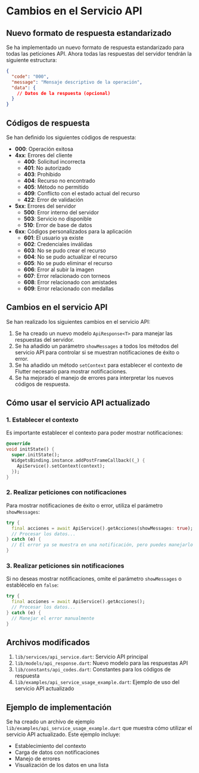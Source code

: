 # Cambios en el Servicio API

## Nuevo formato de respuesta estandarizado

Se ha implementado un nuevo formato de respuesta estandarizado para todas las peticiones API. Ahora todas las respuestas del servidor tendrán la siguiente estructura:

```json
{
  "code": "000",
  "message": "Mensaje descriptivo de la operación",
  "data": {
    // Datos de la respuesta (opcional)
  }
}
```

## Códigos de respuesta

Se han definido los siguientes códigos de respuesta:

- **000**: Operación exitosa
- **4xx**: Errores del cliente
  - **400**: Solicitud incorrecta
  - **401**: No autorizado
  - **403**: Prohibido
  - **404**: Recurso no encontrado
  - **405**: Método no permitido
  - **409**: Conflicto con el estado actual del recurso
  - **422**: Error de validación
- **5xx**: Errores del servidor
  - **500**: Error interno del servidor
  - **503**: Servicio no disponible
  - **510**: Error de base de datos
- **6xx**: Códigos personalizados para la aplicación
  - **601**: El usuario ya existe
  - **602**: Credenciales inválidas
  - **603**: No se pudo crear el recurso
  - **604**: No se pudo actualizar el recurso
  - **605**: No se pudo eliminar el recurso
  - **606**: Error al subir la imagen
  - **607**: Error relacionado con torneos
  - **608**: Error relacionado con amistades
  - **609**: Error relacionado con medallas

## Cambios en el servicio API

Se han realizado los siguientes cambios en el servicio API:

1. Se ha creado un nuevo modelo `ApiResponse<T>` para manejar las respuestas del servidor.
2. Se ha añadido un parámetro `showMessages` a todos los métodos del servicio API para controlar si se muestran notificaciones de éxito o error.
3. Se ha añadido un método `setContext` para establecer el contexto de Flutter necesario para mostrar notificaciones.
4. Se ha mejorado el manejo de errores para interpretar los nuevos códigos de respuesta.

## Cómo usar el servicio API actualizado

### 1. Establecer el contexto

Es importante establecer el contexto para poder mostrar notificaciones:

```dart
@override
void initState() {
  super.initState();
  WidgetsBinding.instance.addPostFrameCallback((_) {
    ApiService().setContext(context);
  });
}
```

### 2. Realizar peticiones con notificaciones

Para mostrar notificaciones de éxito o error, utiliza el parámetro `showMessages`:

```dart
try {
  final acciones = await ApiService().getAcciones(showMessages: true);
  // Procesar los datos...
} catch (e) {
  // El error ya se muestra en una notificación, pero puedes manejarlo aquí también
}
```

### 3. Realizar peticiones sin notificaciones

Si no deseas mostrar notificaciones, omite el parámetro `showMessages` o establécelo en `false`:

```dart
try {
  final acciones = await ApiService().getAcciones();
  // Procesar los datos...
} catch (e) {
  // Manejar el error manualmente
}
```

## Archivos modificados

1. `lib/services/api_service.dart`: Servicio API principal
2. `lib/models/api_response.dart`: Nuevo modelo para las respuestas API
3. `lib/constants/api_codes.dart`: Constantes para los códigos de respuesta
4. `lib/examples/api_service_usage_example.dart`: Ejemplo de uso del servicio API actualizado

## Ejemplo de implementación

Se ha creado un archivo de ejemplo `lib/examples/api_service_usage_example.dart` que muestra cómo utilizar el servicio API actualizado. Este ejemplo incluye:

- Establecimiento del contexto
- Carga de datos con notificaciones
- Manejo de errores
- Visualización de los datos en una lista 